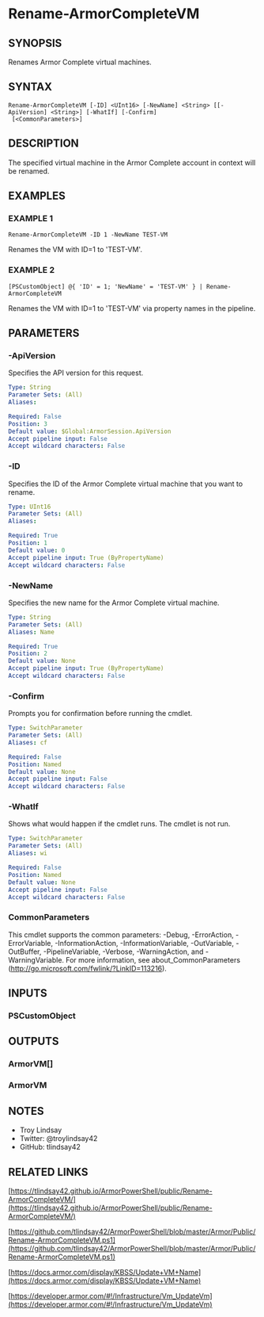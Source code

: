# Rename-ArmorCompleteVM

## SYNOPSIS
Renames Armor Complete virtual machines.

## SYNTAX

```
Rename-ArmorCompleteVM [-ID] <UInt16> [-NewName] <String> [[-ApiVersion] <String>] [-WhatIf] [-Confirm]
 [<CommonParameters>]
```

## DESCRIPTION
The specified virtual machine in the Armor Complete account in context will be
renamed.

## EXAMPLES

### EXAMPLE 1
```
Rename-ArmorCompleteVM -ID 1 -NewName TEST-VM
```

Renames the VM with ID=1 to 'TEST-VM'.

### EXAMPLE 2
```
[PSCustomObject] @{ 'ID' = 1; 'NewName' = 'TEST-VM' } | Rename-ArmorCompleteVM
```

Renames the VM with ID=1 to 'TEST-VM' via property names in the pipeline.

## PARAMETERS

### -ApiVersion
Specifies the API version for this request.

```yaml
Type: String
Parameter Sets: (All)
Aliases:

Required: False
Position: 3
Default value: $Global:ArmorSession.ApiVersion
Accept pipeline input: False
Accept wildcard characters: False
```

### -ID
Specifies the ID of the Armor Complete virtual machine that you want to
rename.

```yaml
Type: UInt16
Parameter Sets: (All)
Aliases:

Required: True
Position: 1
Default value: 0
Accept pipeline input: True (ByPropertyName)
Accept wildcard characters: False
```

### -NewName
Specifies the new name for the Armor Complete virtual machine.

```yaml
Type: String
Parameter Sets: (All)
Aliases: Name

Required: True
Position: 2
Default value: None
Accept pipeline input: True (ByPropertyName)
Accept wildcard characters: False
```

### -Confirm
Prompts you for confirmation before running the cmdlet.

```yaml
Type: SwitchParameter
Parameter Sets: (All)
Aliases: cf

Required: False
Position: Named
Default value: None
Accept pipeline input: False
Accept wildcard characters: False
```

### -WhatIf
Shows what would happen if the cmdlet runs.
The cmdlet is not run.

```yaml
Type: SwitchParameter
Parameter Sets: (All)
Aliases: wi

Required: False
Position: Named
Default value: None
Accept pipeline input: False
Accept wildcard characters: False
```

### CommonParameters
This cmdlet supports the common parameters: -Debug, -ErrorAction, -ErrorVariable, -InformationAction, -InformationVariable, -OutVariable, -OutBuffer, -PipelineVariable, -Verbose, -WarningAction, and -WarningVariable.
For more information, see about_CommonParameters (http://go.microsoft.com/fwlink/?LinkID=113216).

## INPUTS

### PSCustomObject

## OUTPUTS

### ArmorVM[]

### ArmorVM

## NOTES
- Troy Lindsay
- Twitter: @troylindsay42
- GitHub: tlindsay42

## RELATED LINKS

[https://tlindsay42.github.io/ArmorPowerShell/public/Rename-ArmorCompleteVM/](https://tlindsay42.github.io/ArmorPowerShell/public/Rename-ArmorCompleteVM/)

[https://github.com/tlindsay42/ArmorPowerShell/blob/master/Armor/Public/Rename-ArmorCompleteVM.ps1](https://github.com/tlindsay42/ArmorPowerShell/blob/master/Armor/Public/Rename-ArmorCompleteVM.ps1)

[https://docs.armor.com/display/KBSS/Update+VM+Name](https://docs.armor.com/display/KBSS/Update+VM+Name)

[https://developer.armor.com/#!/Infrastructure/Vm_UpdateVm](https://developer.armor.com/#!/Infrastructure/Vm_UpdateVm)

